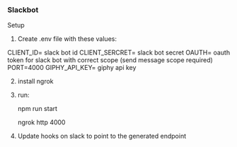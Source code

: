 ### Slackbot 

Setup

1. Create .env file with these values:

CLIENT_ID= slack bot id
CLIENT_SERCRET= slack bot secret
OAUTH= oauth token for slack bot with correct scope (send message scope required)
PORT=4000
GIPHY_API_KEY= giphy api key

2. install ngrok

3. run:

    npm run start 

    ngrok http 4000

4. Update hooks on slack to point to the generated endpoint
